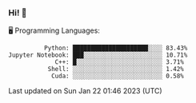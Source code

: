### Hi! :panda_face:

:desktop_computer: Programming Languages:

```
          Python: █████████████████████░░░░ 83.43%
Jupyter Notebook: ███░░░░░░░░░░░░░░░░░░░░░░ 10.71%
             C++: █░░░░░░░░░░░░░░░░░░░░░░░░ 3.71%
           Shell: ░░░░░░░░░░░░░░░░░░░░░░░░░ 1.42%
            Cuda: ░░░░░░░░░░░░░░░░░░░░░░░░░ 0.58%
```

Last updated on Sun Jan 22 01:46 2023 (UTC)

